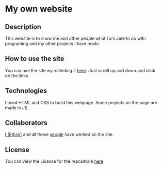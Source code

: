 # My own website

## Description

This website is to show me and other people what I am able to do with programing and my other projects I have made.

## How to use the site

You can use the site my visteding it [here](https://ethan-master-coding.github.io/My-work/). Just scroll up and down and click on the links.

## Technologies

I used HTML and CSS to build this webpage. Some projects on the page are made in JS.

## Collaborators

[I (Ethan)](https://github.com/ethan-master-coding) and all these [people](https://github.com/ethan-master-coding/My-work/graphs/contributors) have worked on the site.

## License

You can view the License for the repositorie [here](https://github.com/Ethan-Master-Coding/My-work/blob/main/LICENSE)
